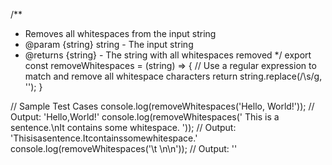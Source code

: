 /**
 * Removes all whitespaces from the input string
 * @param {string} string - The input string
 * @returns {string} - The string with all whitespaces removed
 */
export const removeWhitespaces = (string) => {
    // Use a regular expression to match and remove all whitespace characters
    return string.replace(/\s/g, '');
}

// Sample Test Cases
console.log(removeWhitespaces('Hello,   World!')); // Output: 'Hello,World!'
console.log(removeWhitespaces('  This is a sentence.\nIt contains some whitespace.  ')); // Output: 'Thisisasentence.Itcontainssomewhitespace.'
console.log(removeWhitespaces('\t  \n\n')); // Output: ''
